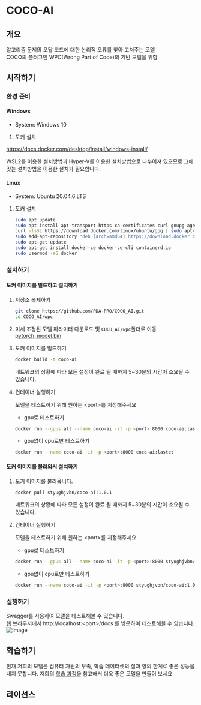 # COCO-AI

## 개요

알고리즘 문제의 오답 코드에 대한 논리적 오류를 찾아 고쳐주는 모델  
COCO의 플러그인 WPC(Wrong Part of Code)의 기반 모델을 위함

## 시작하기

### 환경 준비

#### Windows

- System: Windows 10

1. 도커 설치

https://docs.docker.com/desktop/install/windows-install/

WSL2를 이용한 설치방법과 Hyper-V를 이용한 설치방법으로 나누어져 있으므로 그에 맞는 설치방법을 이용한 설치가 필요합니다.

#### Linux

- System: Ubuntu 20.04.6 LTS

1. 도커 설치

   ```bash
   sudo apt update
   sudo apt install apt-transport-https ca-certificates curl gnupg-agent software-properties-common
   curl -fsSL https://download.docker.com/linux/ubuntu/gpg | sudo apt-key add -
   sudo add-apt-repository "deb [arch=amd64] https://download.docker.com/linux/ubuntu $(lsb_release -cs) stable"
   sudo apt-get update
   sudo apt-get install docker-ce docker-ce-cli containerd.io
   sudo usermod -aG docker
   ```

### 설치하기

#### 도커 이미지를 빌드하고 설치하기

1. 저장소 복제하기

   ```bash
   git clone https://github.com/PDA-PRO/COCO_AI.git
   cd COCO_AI/wpc
   ```

2. 미세 조정된 모델 파라미터 다운로드 및 `COCO_AI/wpc`폴더로 이동  
   [pytorch_model.bin](https://drive.google.com/file/d/15hw7W_dWtZituw4-alawS-mdG8X4Vj38/view?usp=sharing)

3. 도커 이미지를 빌드하기

   ```bash
   docker build -t coco-ai
   ```

   네트워크의 상황에 따라 모든 설정이 완료 될 때까지 5~30분의 시간이 소요될 수 있습니다.

4. 컨테이너 실행하기

   모델을 테스트하기 위해 원하는 \<port\>를 지정해주세요

   - gpu로 테스트하기

   ```bash
   docker run --gpus all --name coco-ai -it -p <port>:8000 coco-ai:lastet
   ```

   - gpu없이 cpu로만 테스트하기

   ```bash
   docker run --name coco-ai -it -p <port>:8000 coco-ai:lastet
   ```

#### 도커 이미지를 불러와서 설치하기

1. 도커 이미지를 불러옵니다.

   ```bash
   docker pull styughjvbn/coco-ai:1.0.1
   ```

   네트워크의 상황에 따라 모든 설정이 완료 될 때까지 5~30분의 시간이 소요될 수 있습니다.

2. 컨테이너 실행하기

   모델을 테스트하기 위해 원하는 \<port\>를 지정해주세요

   - gpu로 테스트하기

   ```bash
   docker run --gpus all --name coco-ai -it -p <port>:8000 styughjvbn/coco-ai:1.0.1
   ```

   - gpu없이 cpu로만 테스트하기

   ```bash
   docker run --name coco-ai -it -p <port>:8000 styughjvbn/coco-ai:1.0.1
   ```

### 실행하기

Swagger를 사용하여 모델을 테스트해볼 수 있습니다.  
웹 브라우저에서 http://localhost:<port\>/docs 를 방문하여 테스트해볼 수 있습니다.
![image](https://github.com/PDA-PRO/COCO_Front_End/assets/80380576/ecc2cdc0-63de-4bc3-b0c5-b4c22a39e3e8)

## 학습하기

현재 저희의 모델은 컴퓨터 자원의 부족, 학습 데이터셋의 질과 양의 한계로 좋은 성능을 내지 못합니다. 저희의 [학습 과정](https://github.com/PDA-PRO/COCO_AI/tree/main/wpc-finetuning#readme)을 참고해서 더욱 좋은 모델을 만들어 보세요

## 라이선스
